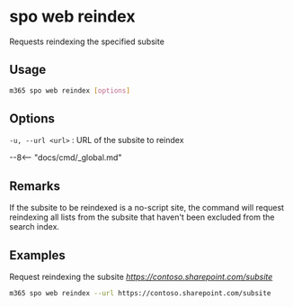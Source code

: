 # spo web reindex

Requests reindexing the specified subsite

## Usage

```sh
m365 spo web reindex [options]
```

## Options

`-u, --url <url>`
: URL of the subsite to reindex

--8<-- "docs/cmd/_global.md"

## Remarks

If the subsite to be reindexed is a no-script site, the command will request reindexing all lists from the subsite that haven't been excluded from the search index.

## Examples

Request reindexing the subsite _https://contoso.sharepoint.com/subsite_

```sh
m365 spo web reindex --url https://contoso.sharepoint.com/subsite
```
